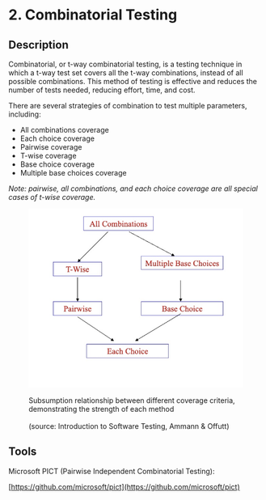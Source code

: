 # 2. Combinatorial Testing

## Description

Combinatorial, or t-way combinatorial testing, is a testing technique in which a t-way test set covers all the t-way combinations, instead of all possible combinations. This method of testing is effective and reduces the number of tests needed, reducing effort, time, and cost.

There are several strategies of combination to test multiple parameters, including:

* All combinations coverage
* Each choice coverage
* Pairwise coverage
* T-wise coverage
* Base choice coverage
* Multiple base choices coverage

_Note: pairwise, all combinations, and each choice coverage are all special cases of t-wise coverage._

<figure><img src="../../.gitbook/assets/image.png" alt=""><figcaption><p>Subsumption relationship between different coverage criteria, demonstrating the strength of each method<br><br>(source: Introduction to Software Testing, Ammann &#x26; Offutt)</p></figcaption></figure>





## Tools&#x20;

Microsoft PICT (Pairwise Independent Combinatorial Testing):

[https://github.com/microsoft/pict](https://github.com/microsoft/pict)
